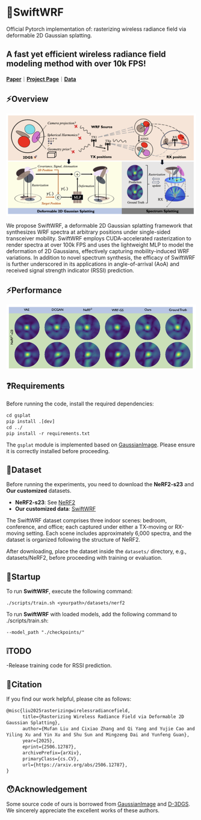 # 🚀**SwiftWRF**

Official Pytorch implementation of: rasterizing wireless radiance field via deformable 2D Gaussian splatting.

## A fast yet efficient wireless radiance field modeling method with over **10k FPS!**

[**Paper**](https://arxiv.org/pdf/2506.12787)｜[**Project Page**](https://evan-sudo.github.io/swiftwrf/)｜[**Data**](https://1drv.ms/f/c/b1b302e6d09c4153/EpCJ4-YrQjZGgOMjYdWOFTQBQ9tqdCVqmRm-s7iU0mZkJA?e=iLQE6W)

## ⚡️**Overview**

![Overview of SwiftWRF.](./img/a.png)

We propose SwiftWRF, a deformable 2D Gaussian splatting framework that synthesizes WRF spectra at arbitrary positions under
single-sided transceiver mobility. SwiftWRF employs CUDA-accelerated rasterization to render spectra at over 100k FPS and uses the
lightweight MLP to model the deformation of 2D Gaussians, effectively capturing mobility-induced WRF variations. In addition to novel
spectrum synthesis, the efficacy of SwiftWRF is further underscored in its applications in angle-of-arrival (AoA) and received signal
strength indicator (RSSI) prediction.
## ⚡️**Performance**
![Visual comparison of SwiftWRF.](./img/b.png)

## ❓**Requirements**

Before running the code, install the required dependencies:

```
cd gsplat
pip install .[dev]
cd ../
pip install -r requirements.txt
```

The `gsplat` module is implemented based on [GaussianImage](https://github.com/Xinjie-Q/GaussianImage). Please ensure it is correctly installed before proceeding.

## 📖**Dataset**
Before running the experiments, you need to download the **NeRF2-s23** and **Our customized** datasets.  

- **NeRF2-s23**: See [NeRF2](https://github.com/XPengZhao/NeRF2?tab=readme-ov-file)
- **Our customized data**: [SwiftWRF](https://1drv.ms/f/c/b1b302e6d09c4153/EpCJ4-YrQjZGgOMjYdWOFTQBQ9tqdCVqmRm-s7iU0mZkJA?e=iLQE6W)


The SwiftWRF dataset comprises three indoor scenes: bedroom, conference, and office; each captured under either a TX-moving or RX-moving setting. Each scene includes approximately 6,000 spectra, and the dataset is organized following the structure of NeRF2.

After downloading, place the dataset inside the `datasets/` directory, e.g., datasets/NeRF2, before proceeding with training or evaluation.

## 🏃**Startup**
To run **SwiftWRF**, execute the following command:

```
./scripts/train.sh <yourpath>/datasets/nerf2
```

To run **SwiftWRF** with loaded models, add the following command to ./scripts/train.sh:

```
--model_path "./checkpoints/"
```
## ❕**TODO**
-Release training code for RSSI prediction.

## 📑**Citation**
If you find our work helpful, please cite as follows:
```
@misc{liu2025rasterizingwirelessradiancefield,
      title={Rasterizing Wireless Radiance Field via Deformable 2D Gaussian Splatting}, 
      author={Mufan Liu and Cixiao Zhang and Qi Yang and Yujie Cao and Yiling Xu and Yin Xu and Shu Sun and Mingzeng Dai and Yunfeng Guan},
      year={2025},
      eprint={2506.12787},
      archivePrefix={arXiv},
      primaryClass={cs.CV},
      url={https://arxiv.org/abs/2506.12787}, 
}
```


## 😯Acknowledgement
Some source code of ours is borrowed from [GaussianImage](https://github.com/Xinjie-Q/GaussianImage) and [D-3DGS](https://github.com/ingra14m/Deformable-3D-Gaussians). We sincerely appreciate the excellent works of these authors.
